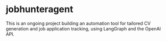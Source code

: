 # jobhunteragent

This is an ongoing project building an automation tool for tailored CV generation and job application tracking, using LangGraph and the OpenAI API.